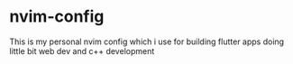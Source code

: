 # nvim-config
This is my personal nvim config which i use for building  flutter apps doing little bit web dev and c++ development 
